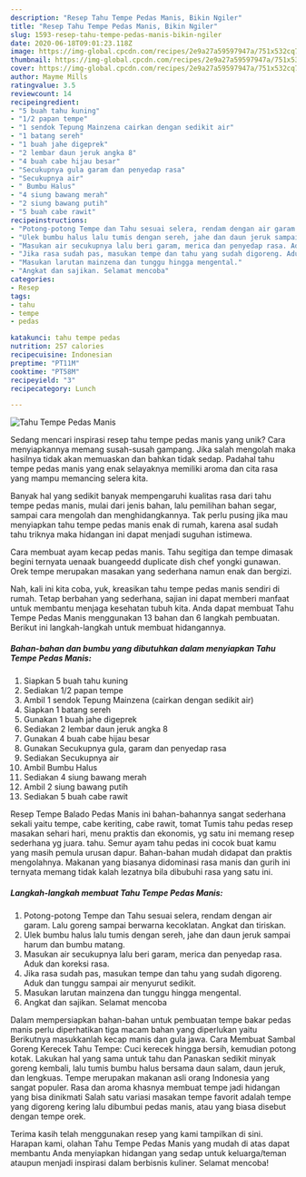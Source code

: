 ```yaml
---
description: "Resep Tahu Tempe Pedas Manis, Bikin Ngiler"
title: "Resep Tahu Tempe Pedas Manis, Bikin Ngiler"
slug: 1593-resep-tahu-tempe-pedas-manis-bikin-ngiler
date: 2020-06-18T09:01:23.118Z
image: https://img-global.cpcdn.com/recipes/2e9a27a59597947a/751x532cq70/tahu-tempe-pedas-manis-foto-resep-utama.jpg
thumbnail: https://img-global.cpcdn.com/recipes/2e9a27a59597947a/751x532cq70/tahu-tempe-pedas-manis-foto-resep-utama.jpg
cover: https://img-global.cpcdn.com/recipes/2e9a27a59597947a/751x532cq70/tahu-tempe-pedas-manis-foto-resep-utama.jpg
author: Mayme Mills
ratingvalue: 3.5
reviewcount: 14
recipeingredient:
- "5 buah tahu kuning"
- "1/2 papan tempe"
- "1 sendok Tepung Mainzena cairkan dengan sedikit air"
- "1 batang sereh"
- "1 buah jahe digeprek"
- "2 lembar daun jeruk angka 8"
- "4 buah cabe hijau besar"
- "Secukupnya gula garam dan penyedap rasa"
- "Secukupnya air"
- " Bumbu Halus"
- "4 siung bawang merah"
- "2 siung bawang putih"
- "5 buah cabe rawit"
recipeinstructions:
- "Potong-potong Tempe dan Tahu sesuai selera, rendam dengan air garam. Lalu goreng sampai berwarna kecoklatan. Angkat dan tiriskan."
- "Ulek bumbu halus lalu tumis dengan sereh, jahe dan daun jeruk sampai harum dan bumbu matang."
- "Masukan air secukupnya lalu beri garam, merica dan penyedap rasa. Aduk dan koreksi rasa."
- "Jika rasa sudah pas, masukan tempe dan tahu yang sudah digoreng. Aduk dan tunggu sampai air menyurut sedikit."
- "Masukan larutan mainzena dan tunggu hingga mengental."
- "Angkat dan sajikan. Selamat mencoba"
categories:
- Resep
tags:
- tahu
- tempe
- pedas

katakunci: tahu tempe pedas 
nutrition: 257 calories
recipecuisine: Indonesian
preptime: "PT11M"
cooktime: "PT58M"
recipeyield: "3"
recipecategory: Lunch

---
```



![Tahu Tempe Pedas Manis](https://img-global.cpcdn.com/recipes/2e9a27a59597947a/751x532cq70/tahu-tempe-pedas-manis-foto-resep-utama.jpg)

Sedang mencari inspirasi resep tahu tempe pedas manis yang unik? Cara menyiapkannya memang susah-susah gampang. Jika salah mengolah maka hasilnya tidak akan memuaskan dan bahkan tidak sedap. Padahal tahu tempe pedas manis yang enak selayaknya memiliki aroma dan cita rasa yang mampu memancing selera kita.

Banyak hal yang sedikit banyak mempengaruhi kualitas rasa dari tahu tempe pedas manis, mulai dari jenis bahan, lalu pemilihan bahan segar, sampai cara mengolah dan menghidangkannya. Tak perlu pusing jika mau menyiapkan tahu tempe pedas manis enak di rumah, karena asal sudah tahu triknya maka hidangan ini dapat menjadi suguhan istimewa.

Cara membuat ayam kecap pedas manis. Tahu segitiga dan tempe dimasak begini ternyata uenaak buangeedd duplicate dish chef yongki gunawan. Orek tempe merupakan masakan yang sederhana namun enak dan bergizi.


Nah, kali ini kita coba, yuk, kreasikan tahu tempe pedas manis sendiri di rumah. Tetap berbahan yang sederhana, sajian ini dapat memberi manfaat untuk membantu menjaga kesehatan tubuh kita. Anda dapat membuat Tahu Tempe Pedas Manis menggunakan 13 bahan dan 6 langkah pembuatan. Berikut ini langkah-langkah untuk membuat hidangannya.

<!--inarticleads1-->

##### Bahan-bahan dan bumbu yang dibutuhkan dalam menyiapkan Tahu Tempe Pedas Manis:

1. Siapkan 5 buah tahu kuning
1. Sediakan 1/2 papan tempe
1. Ambil 1 sendok Tepung Mainzena (cairkan dengan sedikit air)
1. Siapkan 1 batang sereh
1. Gunakan 1 buah jahe digeprek
1. Sediakan 2 lembar daun jeruk angka 8
1. Gunakan 4 buah cabe hijau besar
1. Gunakan Secukupnya gula, garam dan penyedap rasa
1. Sediakan Secukupnya air
1. Ambil  Bumbu Halus
1. Sediakan 4 siung bawang merah
1. Ambil 2 siung bawang putih
1. Sediakan 5 buah cabe rawit


Resep Tempe Balado Pedas Manis ini bahan-bahannya sangat sederhana sekali yaitu tempe, cabe keriting, cabe rawit, tomat Tumis tahu pedas resep masakan sehari hari, menu praktis dan ekonomis, yg satu ini memang resep sederhana yg juara. tahu. Semur ayam tahu pedas ini cocok buat kamu yang masih pemula urusan dapur. Bahan-bahan mudah didapat dan praktis mengolahnya. Makanan yang biasanya didominasi rasa manis dan gurih ini ternyata memang tidak kalah lezatnya bila dibubuhi rasa yang satu ini. 

<!--inarticleads2-->

##### Langkah-langkah membuat Tahu Tempe Pedas Manis:

1. Potong-potong Tempe dan Tahu sesuai selera, rendam dengan air garam. Lalu goreng sampai berwarna kecoklatan. Angkat dan tiriskan.
1. Ulek bumbu halus lalu tumis dengan sereh, jahe dan daun jeruk sampai harum dan bumbu matang.
1. Masukan air secukupnya lalu beri garam, merica dan penyedap rasa. Aduk dan koreksi rasa.
1. Jika rasa sudah pas, masukan tempe dan tahu yang sudah digoreng. Aduk dan tunggu sampai air menyurut sedikit.
1. Masukan larutan mainzena dan tunggu hingga mengental.
1. Angkat dan sajikan. Selamat mencoba


Dalam mempersiapkan bahan-bahan untuk pembuatan tempe bakar pedas manis perlu diperhatikan tiga macam bahan yang diperlukan yaitu Berikutnya masukkanlah kecap manis dan gula jawa. Cara Membuat Sambal Goreng Kerecek Tahu Tempe: Cuci kerecek hingga bersih, kemudian potong kotak. Lakukan hal yang sama untuk tahu dan Panaskan sedikit minyak goreng kembali, lalu tumis bumbu halus bersama daun salam, daun jeruk, dan lengkuas. Tempe merupakan makanan asli orang Indonesia yang sangat populer. Rasa dan aroma khasnya membuat tempe jadi hidangan yang bisa dinikmati Salah satu variasi masakan tempe favorit adalah tempe yang digoreng kering lalu dibumbui pedas manis, atau yang biasa disebut dengan tempe orek. 

Terima kasih telah menggunakan resep yang kami tampilkan di sini. Harapan kami, olahan Tahu Tempe Pedas Manis yang mudah di atas dapat membantu Anda menyiapkan hidangan yang sedap untuk keluarga/teman ataupun menjadi inspirasi dalam berbisnis kuliner. Selamat mencoba!
